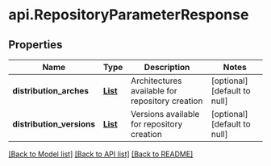 # api.RepositoryParameterResponse
## Properties

| Name | Type | Description | Notes |
|------------ | ------------- | ------------- | -------------|
| **distribution\_arches** | [**List**](config.DistributionArch.md) | Architectures available for repository creation | [optional] [default to null] |
| **distribution\_versions** | [**List**](config.DistributionVersion.md) | Versions available for repository creation | [optional] [default to null] |

[[Back to Model list]](../README.md#documentation-for-models) [[Back to API list]](../README.md#documentation-for-api-endpoints) [[Back to README]](../README.md)


